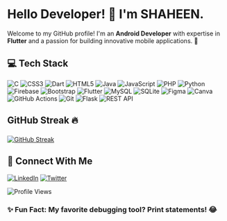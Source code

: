 # Hello Developer! 👋 I'm SHAHEEN.

Welcome to my GitHub profile! I'm an **Android Developer** with expertise in **Flutter** and a passion for building innovative mobile applications.&nbsp;🚀


## 💻 Tech Stack  
![C](https://img.shields.io/badge/C-%2300599C.svg?style=for-the-badge&logo=c&logoColor=white) 
![CSS3](https://img.shields.io/badge/CSS3-%231572B6.svg?style=for-the-badge&logo=css3&logoColor=white) 
![Dart](https://img.shields.io/badge/Dart-%230175C2.svg?style=for-the-badge&logo=dart&logoColor=white) 
![HTML5](https://img.shields.io/badge/HTML5-%23E34F26.svg?style=for-the-badge&logo=html5&logoColor=white) 
![Java](https://img.shields.io/badge/Java-%23ED8B00.svg?style=for-the-badge&logo=openjdk&logoColor=white) 
![JavaScript](https://img.shields.io/badge/JavaScript-%23F7DF1E.svg?style=for-the-badge&logo=javascript&logoColor=black) 
![PHP](https://img.shields.io/badge/PHP-%23777BB4.svg?style=for-the-badge&logo=php&logoColor=white) 
![Python](https://img.shields.io/badge/Python-%233776AB.svg?style=for-the-badge&logo=python&logoColor=white) 
![Firebase](https://img.shields.io/badge/Firebase-%23FFCA28.svg?style=for-the-badge&logo=firebase&logoColor=black) 
![Bootstrap](https://img.shields.io/badge/Bootstrap-%237952B3.svg?style=for-the-badge&logo=bootstrap&logoColor=white) 
![Flutter](https://img.shields.io/badge/Flutter-%2302569B.svg?style=for-the-badge&logo=flutter&logoColor=white) 
![MySQL](https://img.shields.io/badge/MySQL-%234479A1.svg?style=for-the-badge&logo=mysql&logoColor=white) 
![SQLite](https://img.shields.io/badge/SQLite-%23003B57.svg?style=for-the-badge&logo=sqlite&logoColor=white) 
![Figma](https://img.shields.io/badge/Figma-%23F24E1E.svg?style=for-the-badge&logo=figma&logoColor=white) 
![Canva](https://img.shields.io/badge/Canva-%2300C4CC.svg?style=for-the-badge&logo=canva&logoColor=white) 
![GitHub Actions](https://img.shields.io/badge/GitHub%20Actions-%232088FF.svg?style=for-the-badge&logo=github-actions&logoColor=white) 
![Git](https://img.shields.io/badge/Git-%23F05033.svg?style=for-the-badge&logo=git&logoColor=white) 
![Flask](https://img.shields.io/badge/Flask-%23000.svg?style=for-the-badge&logo=flask&logoColor=white)
![REST API](https://img.shields.io/badge/REST%20API-%23000000.svg?style=for-the-badge&logo=postman&logoColor=white)


## GitHub Streak 🔥

###

[![GitHub Streak](https://streak-stats.demolab.com?user=shshaheen&theme=radical)](https://git.io/streak-stats)

###
## 📧 Connect With Me
[![LinkedIn](https://img.shields.io/badge/LinkedIn-%230077B5.svg?style=for-the-badge&logo=linkedin&logoColor=white)](https://linkedin.com/in/shaheen-kolimi-409a43248) [![Twitter](https://img.shields.io/badge/Twitter-%231DA1F2.svg?style=for-the-badge&logo=twitter&logoColor=white)](https://x.com/shaheen_1902)

![Profile Views](https://komarev.com/ghpvc/?username=shshaheen&color=blue&style=flat-square)

### ✨ Fun Fact: My favorite debugging tool? Print statements! 😂
